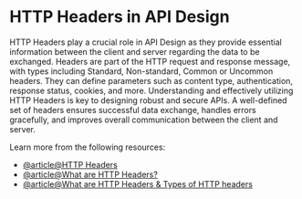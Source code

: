 # HTTP Headers in API Design

HTTP Headers play a crucial role in API Design as they provide essential information between the client and server regarding the data to be exchanged. Headers are part of the HTTP request and response message, with types including Standard, Non-standard, Common or Uncommon headers. They can define parameters such as content type, authentication, response status, cookies, and more. Understanding and effectively utilizing HTTP Headers is key to designing robust and secure APIs. A well-defined set of headers ensures successful data exchange, handles errors gracefully, and improves overall communication between the client and server.

Learn more from the following resources:

- [@article@HTTP Headers](https://developer.mozilla.org/en-US/docs/Web/HTTP/Headers)
- [@article@What are HTTP Headers?](https://blog.postman.com/what-are-http-headers/)
- [@article@What are HTTP Headers & Types of HTTP headers](https://requestly.com/blog/what-are-http-headers-understand-different-types-of-http-headers/)
